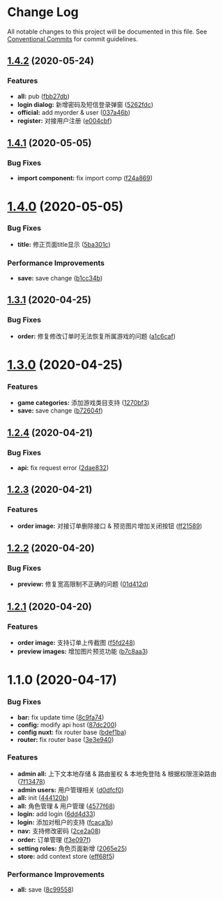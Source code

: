 # Change Log

All notable changes to this project will be documented in this file.
See [Conventional Commits](https://conventionalcommits.org) for commit guidelines.

## [1.4.2](https://github.com/AgilityJin/jhkz_fe/compare/@jhkz/admin@1.4.1...@jhkz/admin@1.4.2) (2020-05-24)


### Features

* **all:** pub ([fbb27db](https://github.com/AgilityJin/jhkz_fe/commit/fbb27db4ec152b8cc565d14a6b87fec55ecb3490))
* **login dialog:** 新增密码及短信登录弹窗 ([5262fdc](https://github.com/AgilityJin/jhkz_fe/commit/5262fdcaf089ea4a2cace4841022780c0a32394b))
* **official:** add myorder & user ([037a46b](https://github.com/AgilityJin/jhkz_fe/commit/037a46b2ac76586b646e86588f1242cd78c57944))
* **register:** 对接用户注册 ([e004cbf](https://github.com/AgilityJin/jhkz_fe/commit/e004cbf133c23e2e780fd67892de01dc954336b6))





## [1.4.1](https://github.com/AgilityJin/jhkz_fe/compare/@jhkz/admin@1.4.0...@jhkz/admin@1.4.1) (2020-05-05)


### Bug Fixes

* **import component:** fix import comp ([f24a869](https://github.com/AgilityJin/jhkz_fe/commit/f24a869031921397047825ac25fc3f854eb5374c))





# [1.4.0](https://github.com/AgilityJin/jhkz_fe/compare/@jhkz/admin@1.3.1...@jhkz/admin@1.4.0) (2020-05-05)


### Bug Fixes

* **title:** 修正页面title显示 ([5ba301c](https://github.com/AgilityJin/jhkz_fe/commit/5ba301cb35ee9e7b1592f2b6387f09892935a68c))


### Performance Improvements

* **save:** save change ([b1cc34b](https://github.com/AgilityJin/jhkz_fe/commit/b1cc34b1db1041baf5018c3711a54abf20e7d61b))






## [1.3.1](https://github.com/AgilityJin/jhkz_fe/compare/@jhkz/admin@1.3.0...@jhkz/admin@1.3.1) (2020-04-25)


### Bug Fixes

* **order:** 修复修改订单时无法恢复所属游戏的问题 ([a1c6caf](https://github.com/AgilityJin/jhkz_fe/commit/a1c6caf9c8a935f1580e885d331ae650e1440ebc))






# [1.3.0](https://github.com/AgilityJin/jhkz_fe/compare/@jhkz/admin@1.2.4...@jhkz/admin@1.3.0) (2020-04-25)


### Features

* **game categories:** 添加游戏类目支持 ([1270bf3](https://github.com/AgilityJin/jhkz_fe/commit/1270bf354e67b59ea7c3da939b486ac79fa7afae))
* **save:** save change ([b72604f](https://github.com/AgilityJin/jhkz_fe/commit/b72604f0e984861199f8a7ad64f746f48787f8a9))






## [1.2.4](https://github.com/AgilityJin/jhkz_fe/compare/@jhkz/admin@1.2.3...@jhkz/admin@1.2.4) (2020-04-21)


### Bug Fixes

* **api:** fix request error ([2dae832](https://github.com/AgilityJin/jhkz_fe/commit/2dae83277e81e6f8a44271f1007b779e2417a623))






## [1.2.3](https://github.com/AgilityJin/jhkz_fe/compare/@jhkz/admin@1.2.2...@jhkz/admin@1.2.3) (2020-04-21)


### Features

* **order image:** 对接订单删除接口 & 预览图片增加关闭按钮 ([ff21589](https://github.com/AgilityJin/jhkz_fe/commit/ff21589557549a408a3e5ab23e89f871039ae745))






## [1.2.2](https://github.com/AgilityJin/jhkz_fe/compare/@jhkz/admin@1.2.1...@jhkz/admin@1.2.2) (2020-04-20)


### Bug Fixes

* **preview:** 修复宽高限制不正确的问题 ([01d412d](https://github.com/AgilityJin/jhkz_fe/commit/01d412d0deb47e0cf3ce9e72698931f66ffc6c3c))






## [1.2.1](https://github.com/AgilityJin/jhkz_fe/compare/@jhkz/admin@1.1.0...@jhkz/admin@1.2.1) (2020-04-20)


### Features

* **order image:** 支持订单上传截图 ([f5fd248](https://github.com/AgilityJin/jhkz_fe/commit/f5fd248a200061edb492da2007bcdf777ef49ee5))
* **preview images:** 增加图片预览功能 ([b7c8aa3](https://github.com/AgilityJin/jhkz_fe/commit/b7c8aa3f841944945d830a7e0a4b16d66983e3a5))






# 1.1.0 (2020-04-17)


### Bug Fixes

* **bar:** fix update time ([8c9fa74](https://github.com/AgilityJin/jhkz_fe/commit/8c9fa74c0eb440bafef994208fd92955be24eca2))
* **config:** modify api host ([87dc200](https://github.com/AgilityJin/jhkz_fe/commit/87dc200e075dbf39a49ff679f7542b1b32cb138c))
* **config nuxt:** fix router base ([bdef1ba](https://github.com/AgilityJin/jhkz_fe/commit/bdef1bac1a571f8a2fda68a78398d0a4e3f5509a))
* **router:** fix router base ([3e3e940](https://github.com/AgilityJin/jhkz_fe/commit/3e3e940457b04b163b5d8e400e194521207260e9))


### Features

* **admin all:** 上下文本地存储 & 路由鉴权 & 本地免登陆 & 根据权限渲染路由 ([7f13478](https://github.com/AgilityJin/jhkz_fe/commit/7f134786d8a47a3b2a652c1864dd7172441dc913))
* **admin users:** 用户管理相关 ([d0dfcf0](https://github.com/AgilityJin/jhkz_fe/commit/d0dfcf02f9139eb9c1fbfb6453e975e5f7c5a39b))
* **all:** init ([444120b](https://github.com/AgilityJin/jhkz_fe/commit/444120b57ba9223f6f1d0c686afdfa1210b1052d))
* **all:** 角色管理 & 用户管理 ([4577f68](https://github.com/AgilityJin/jhkz_fe/commit/4577f686c62823156a60878ba5515e20e9a19efe))
* **login:** add login ([6dd4d33](https://github.com/AgilityJin/jhkz_fe/commit/6dd4d33335259325c712125a5c5def34cc9d5053))
* **login:** 添加对租户的支持 ([fcaca1b](https://github.com/AgilityJin/jhkz_fe/commit/fcaca1b514b106bcfcae99363145861e3d49f897))
* **nav:** 支持修改密码 ([2ce2a08](https://github.com/AgilityJin/jhkz_fe/commit/2ce2a0834f3540529b750ac770c889d4557af081))
* **order:** 订单管理 ([f3e097f](https://github.com/AgilityJin/jhkz_fe/commit/f3e097f611ce34b9c9c46ce39b1fcdca98978488))
* **setting roles:** 角色页面新增 ([2065e25](https://github.com/AgilityJin/jhkz_fe/commit/2065e250034ed0bd7503424e1892d7cd78addb99))
* **store:** add context store ([eff68f5](https://github.com/AgilityJin/jhkz_fe/commit/eff68f59a68c813557c74abee70889a0fe00b632))


### Performance Improvements

* **all:** save ([8c99558](https://github.com/AgilityJin/jhkz_fe/commit/8c995582cb7f5e45639f7d201837319749423134))

